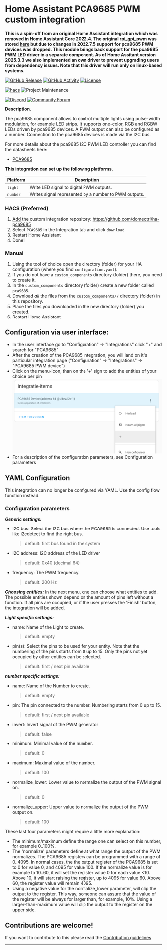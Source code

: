 # Home Assistant PCA9685 PWM custom integration

**This is a spin-off from an original Home Assistant integration which was removed in Home Assistant Core 2022.4. The original rpi_gpi_pwm was stored [here](https://github.com/RedMeKool/HA-Raspberry-pi-GPIO-PWM/) but due to changes in 2022.7.5 support for pca9685 PWM devices was dropped. This module brings back  support for the pca9685 PWM LED driver in a separate component. As of Home Assitant version 2025.3.3 we also implemented an own driver to prevent upgrading users from dependency issues. Note that this driver will run only on linux-based systems.**

[![GitHub Release][releases-shield]][releases]
[![GitHub Activity][commits-shield]][commits]
[![License][license-shield]](LICENSE)

[![hacs][hacsbadge]][hacs]
![Project Maintenance][maintenance-shield]

[![Discord][discord-shield]][discord]
[![Community Forum][forum-shield]][forum]

**Description.**

The pca9685 component allows to control multiple lights using pulse-width modulation, for example LED strips. It supports one-color, RGB and RGBW LEDs driven by pca9685 devices. A PWM output can also be configured as a number. Connection to the pca9685 devices is made via the I2C bus.

For more details about the pca9685 I2C PWM LED controller you can find the datasheets here:
- [PCA9685](https://www.nxp.com/docs/en/data-sheet/PCA9685.pdf)

**This integration can set up the following platforms.**

Platform | Description
-- | --
`light` | Write LED signal to digital PWM outputs.
`number` | Writes signal represented by a number to PWM outputs.




### HACS (Preferred)
1. [Add](http://homeassistant.local:8123/hacs/integrations) the custom integration repository: https://github.com/domectrl/ha-pca9685
2. Select `PCA9685` in the Integration tab and click `download`
3. Restart Home Assistant
4. Done!

### Manual
1. Using the tool of choice open the directory (folder) for your HA configuration (where you find `configuration.yaml`).
1. If you do not have a `custom_components` directory (folder) there, you need to create it.
1. In the `custom_components` directory (folder) create a new folder called `pca9685`.
1. Download _all_ the files from the `custom_components//` directory (folder) in this repository.
1. Place the files you downloaded in the new directory (folder) you created.
1. Restart Home Assistant

## Configuration via user interface:
* In the user interface go to "Configuration" -> "Integrations" click "+" and search for "PCA9685"
* After the creation of the PCA9685 integration, you will land on it's particular integration page ("Configuration" -> "Integrations" -> "PCA9685 PWM device")
* Click on the menu-icon, than on the '+' sign to add the entities of your choice per pin
![alt text](https://github.com/domectrl/ha-pca9685/blob/main/images/add_entity.png)
* For a description of the configuration parameters, see Configuration parameters

## YAML Configuration

This integration can no longer be configured via YAML. Use the config flow function instead. 
### Configuration parameters

***Generic settings:***
- I2C bus: Select the I2C bus where the PCA9685 is connected. Use tools like i2cdetect to find the right bus.
  > default: first bus found in the system
- I2C address: I2C address of the LED driver
  > default: 0x40 (decimal 64)
- frequency: The PWM frequency. 
  > default: 200 Hz

***Choosing entities:***
In the next menu, one can choose what entities to add. The possible entities shown depend on the amount of pins left without a function. If all pins are occupied, or if the user presses the 'Finish' button, the integration will be added.

***Light specific settings:***
- name: Name of the Light to create.
  > default: empty 
- pin(s): Select the pins to be used for your entity. 
  Note that the numbering of the pins starts from 0 up to 15. Only the pins not yet occupied by other entities can be selected.
  > default: first / next pin available

***number specific settings:***
- name: Name of the Number to create.
  > default: empty 
- pin: The pin connected to the number. Numbering starts from 0 up to 15.
  > default: first / next pin available
- invert: Invert signal of the PWM generator
  > default: false
- minimum: Minimal value of the number.
  > default: 0
- maximum: Maximal value of the number. 
  > default: 100
- normalize_lower: Lower value to normalize the output of the PWM signal on. 
  > default: 0
- normalize_upper: Upper value to normalize the output of the PWM output on.
  > default: 100

These last four parameters might require a little more explanation:
- The minimum/maximum define the range one can select on this number, for example 0..100%.
- The 'normalize' parameters define at what range the output of the PWM normalizes. The PCA9685 registers can be programmed with a range of 0..4095. In normal cases, the the output register of the PCA9685 is set to 0 for value 0, and 4095 for value 100. If the normalize value is for example to 10..60, it will set the register value 0 for each value <10. Above 10, it will start raising the register, up to 4095 for value 60. Above 60, the register value will remain 4095.
- Using a negative value for the normalize_lower parameter, will clip the output to the register. This way, someone can assure that the value of the register will be always for larger than, for example, 10%. Using a larger-than-maximum value will clip the output to the register on the upper side.

## Contributions are welcome!

If you want to contribute to this please read the [Contribution guidelines](CONTRIBUTING.md)

***

[commits-shield]: https://img.shields.io/github/commit-activity/y/domectrl/ha-pca9685.svg?style=for-the-badge
[commits]: https://github.com/domectrl/ha-pca9685/commits/main
[hacs]: https://hacs.xyz/
[hacsbadge]: https://img.shields.io/badge/HACS-Custom-orange.svg?style=for-the-badge
[discord]: https://discord.gg/Qa5fW2R
[discord-shield]: https://img.shields.io/discord/330944238910963714.svg?style=for-the-badge
[forum-shield]: https://img.shields.io/badge/community-forum-brightgreen.svg?style=for-the-badge
[forum]: https://community.home-assistant.io/
[license-shield]: https://img.shields.io/github/license/domectrl/ha-pca9685.svg?style=for-the-badge
[maintenance-shield]: https://img.shields.io/badge/maintainer-domectrl-blue.svg?style=for-the-badge
[releases-shield]: https://img.shields.io/github/release/domectrl/ha-pca9685.svg?style=for-the-badge
[releases]: https://github.com/domectrl/ha-pca9685/releases

